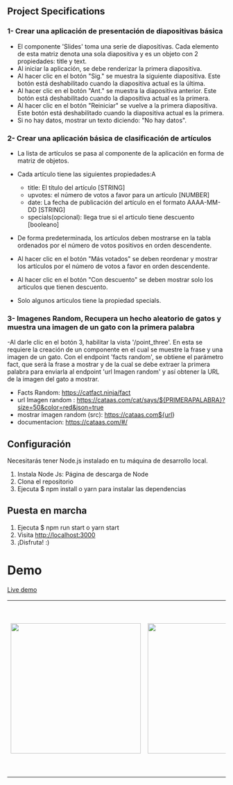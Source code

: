 ## Project Specifications

### 1- Crear una aplicación de presentación de diapositivas básica

- El componente 'Slides' toma una serie de diapositivas. Cada elemento de esta matriz denota una sola diapositiva y es un objeto con 2 propiedades: title y text.
- Al iniciar la aplicación, se debe renderizar la primera diapositiva.
- Al hacer clic en el botón "Sig." se muestra la siguiente diapositiva. Este botón está deshabilitado cuando la diapositiva actual es la última.
- Al hacer clic en el botón "Ant." se muestra la diapositiva anterior. Este botón está deshabilitado cuando la diapositiva actual es la primera.
- Al hacer clic en el botón "Reiniciar" se vuelve a la primera diapositiva. Este botón está deshabilitado cuando la diapositiva actual es la primera.
- Si no hay datos, mostrar un texto diciendo: "No hay datos".

### 2- Crear una aplicación básica de clasificación de artículos

- La lista de artículos se pasa al componente de la aplicación en forma de matriz de objetos.
- Cada artículo tiene las siguientes propiedades:A
  - title: El título del artículo [STRING]
  - upvotes: el número de votos a favor para un artículo [NUMBER]
  - date: La fecha de publicación del artículo en el formato AAAA-MM-DD [STRING]
  - specials(opcional): llega true si el articulo tiene descuento [booleano]

- De forma predeterminada, los artículos deben mostrarse en la tabla ordenados por el número de votos positivos en orden descendente.
- Al hacer clic en el botón "Más votados" se deben reordenar y mostrar los artículos por el número de votos a favor en orden descendente.
- Al hacer clic en el botón "Con descuento" se deben mostrar solo los articulos que tienen descuento.
- Solo algunos articulos tiene la propiedad specials.

### 3- Imagenes Random, Recupera un hecho aleatorio de gatos y muestra una imagen de un gato con la primera palabra

-Al darle clic en el botón 3, habilitar la vista '/point_three'. En esta se requiere la creación de un componente en el cual se muestre la frase y una imagen de un gato. Con el endpoint 'facts random', se obtiene el parámetro fact, que será la frase a mostrar y de la cual se debe extraer la primera palabra para enviarla al endpoint 'url Imagen random' y así obtener la URL de la imagen del gato a mostrar.

- Facts Random: <https://catfact.ninja/fact>
- url Imagen random : <https://cataas.com/cat/says/${PRIMERAPALABRA}?size=50&color=red&json=true>
- mostrar imagen random (src): <https://cataas.com${url>}
- documentacion: <https://cataas.com/#/>

## Configuración

Necesitarás tener Node.js instalado en tu máquina de desarrollo local.

1. Instala Node Js: Página de descarga de Node
2. Clona el repositorio
3. Ejecuta $ npm install o yarn para instalar las dependencias

## Puesta en marcha

1. Ejecuta $ npm run start o yarn start
2. Visita <http://localhost:3000>
3. ¡Disfruta! :)


# Demo
[Live demo](https://pixeldroid19.github.io/multi-proyectos-app/)

<table>
  <tr>
    <td >
      <img style="width: 300px;" src="https://user-images.githubusercontent.com/86851423/234981901-0d512f4b-4d75-4beb-88ef-2d72d867f4a4.png" style="width: 100%;">
    </td>
      <td >
      <img style="width: 300px;" src="https://user-images.githubusercontent.com/86851423/234982023-73cc3b87-ee33-4232-9ba6-13b4e324631a.png" style="width: 100%;">
    </td>
     <td>
      <img style="width: 400px;"  src="https://user-images.githubusercontent.com/86851423/234982155-2bdfaf9d-a30c-4a25-92e4-22b180f52e77.png" style="width: 100%;">
    </td>
  </tr>
</table>
